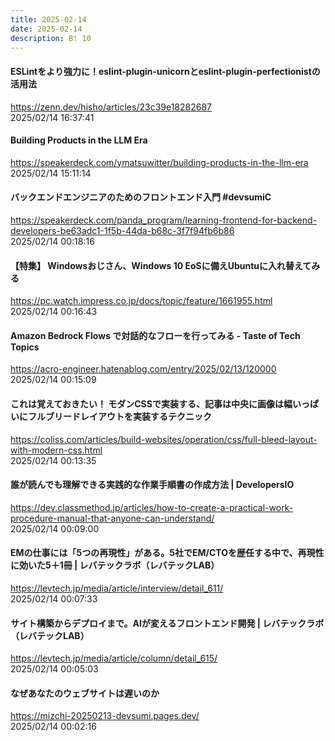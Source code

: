 ```yaml
---
title: 2025-02-14
date: 2025-02-14
description: B! 10
---
```


#### ESLintをより強力に！eslint-plugin-unicornとeslint-plugin-perfectionistの活用法
https://zenn.dev/hisho/articles/23c39e18282687<br>
2025/02/14 16:37:41<br>


#### Building Products in the LLM Era
https://speakerdeck.com/ymatsuwitter/building-products-in-the-llm-era<br>
2025/02/14 15:11:14<br>


#### バックエンドエンジニアのためのフロントエンド入門 #devsumiC
https://speakerdeck.com/panda_program/learning-frontend-for-backend-developers-be63adc1-1f5b-44da-b68c-3f7f94fb6b86<br>
2025/02/14 00:18:16<br>


#### 【特集】 Windowsおじさん、Windows 10 EoSに備えUbuntuに入れ替えてみる
https://pc.watch.impress.co.jp/docs/topic/feature/1661955.html<br>
2025/02/14 00:16:43<br>


#### Amazon Bedrock Flows で対話的なフローを行ってみる - Taste of Tech Topics
https://acro-engineer.hatenablog.com/entry/2025/02/13/120000<br>
2025/02/14 00:15:09<br>


#### これは覚えておきたい！ モダンCSSで実装する、記事は中央に画像は幅いっぱいにフルブリードレイアウトを実装するテクニック
https://coliss.com/articles/build-websites/operation/css/full-bleed-layout-with-modern-css.html<br>
2025/02/14 00:13:35<br>


#### 誰が読んでも理解できる実践的な作業手順書の作成方法 | DevelopersIO
https://dev.classmethod.jp/articles/how-to-create-a-practical-work-procedure-manual-that-anyone-can-understand/<br>
2025/02/14 00:09:00<br>


#### EMの仕事には「5つの再現性」がある。5社でEM/CTOを歴任する中で、再現性に効いた5＋1冊 | レバテックラボ（レバテックLAB）
https://levtech.jp/media/article/interview/detail_611/<br>
2025/02/14 00:07:33<br>


#### サイト構築からデプロイまで。AIが変えるフロントエンド開発 | レバテックラボ（レバテックLAB）
https://levtech.jp/media/article/column/detail_615/<br>
2025/02/14 00:05:03<br>


#### なぜあなたのウェブサイトは遅いのか
https://mizchi-20250213-devsumi.pages.dev/<br>
2025/02/14 00:02:16<br>


